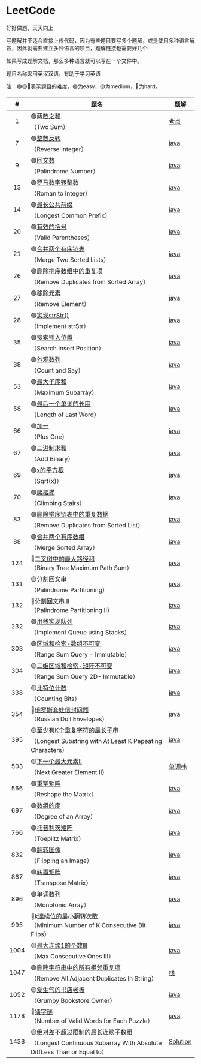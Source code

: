 # LeetCode
好好做题，天天向上

写题解并不适合直接上传代码，因为有些题目要写多个题解，或是使用多种语言解答，因此就需要建立多钟语言的项目，题解链接也需要好几个

如果写成题解文档，那么多种语言就可以写在一个文件中。



题目名称采用英汉双语，有助于学习英语

注：🟢🟡🔴表示题目的难度，🟢为easy，🟡为medium，🔴为hard。



|#|题名|题解|
|:----:|-----|----|
|1|🟢[两数之和](https://leetcode-cn.com/problems/two-sum/)</br>（Two Sum）|[考点](./algorithms/java/src/twoSum)|
|7|🟢[整数反转](https://leetcode-cn.com/problems/reverse-integer/)</br>（Reverse Integer）|[java](./algorithms/java/src/reverseInteger)|
|9|🟢[回文数](https://leetcode-cn.com/problems/palindrome-number/)</br>（Palindrome Number）|[java](./algorithms/java/src/palindromeNumber)|
|13|🟢[罗马数字转整数](https://leetcode-cn.com/problems/roman-to-integer/)</br>（Roman to Integer）|[java](./algorithms/java/src/romanToInteger)|
|14|🟢[最长公共前缀](https://leetcode-cn.com/problems/longest-common-prefix/)</br>（Longest Common Prefix）|[java](./algorithms/java/src/longestCommonPrefix)|
|20|🟢[有效的括号](https://leetcode-cn.com/problems/valid-parentheses/)</br>（Valid Parentheses）|[java](./algorithms/java/src/validParentheses)|
|21|🟢[合并两个有序链表](https://leetcode-cn.com/problems/merge-two-sorted-lists/)</br>（Merge Two Sorted Lists）|[java](./algorithms/java/src/mergeTwoSortedLists)|
|26|🟢[删除排序数组中的重复项](https://leetcode-cn.com/problems/remove-duplicates-from-sorted-array/)</br>（Remove Duplicates from Sorted Array）|[java](./algorithms/java/src/removeDuplicatesfromSortedArray)|
|27|🟢[移除元素](https://leetcode-cn.com/problems/remove-element/)</br>（Remove Element）|[java](./algorithms/java/src/removeElement)|
|28|🟢[实现strStr()](https://leetcode-cn.com/problems/implement-strstr/)</br>（Implement strStr）|[java]()|
|35|🟢[搜索插入位置](https://leetcode-cn.com/problems/search-insert-position/)</br>（Search Insert Position）|[java]()|
|38|🟢[外观数列](https://leetcode-cn.com/problems/count-and-say/)</br>（Count and Say）|[java]()|
|53|🟢[最大子序和](https://leetcode-cn.com/problems/maximum-subarray/)</br>（Maximum Subarray）|[java]()|
|58|🟢[最后一个单词的长度](https://leetcode-cn.com/problems/length-of-last-word/)</br>（Length of Last Word）|[java]()|
|66|🟢[加一](https://leetcode-cn.com/problems/plus-one/)</br>（Plus One）|[java]()|
|67|🟢[二进制求和](https://leetcode-cn.com/problems/add-binary/)</br>（Add Binary）|[java]()|
|69|🟢[x的平方根](https://leetcode-cn.com/problems/sqrtx/)</br>（Sqrt(x)）|[java]()|
|70|🟢[爬楼梯](https://leetcode-cn.com/problems/climbing-stairs/)</br>（Climbing Stairs）|[java]()|
|83|🟢[删除排序链表中的重复数据](https://leetcode-cn.com/problems/remove-duplicates-from-sorted-list/)</br>（Remove Duplicates from Sorted List）|[java]()|
|88|🟢[合并两个有序数组](https://leetcode-cn.com/problems/merge-sorted-array/)</br>（Merge Sorted Array）|[java](./algorithms/java/src/mergeSortedArray)|
|124|🔴[二叉树中的最大路径和](https://leetcode-cn.com/problems/binary-tree-maximum-path-sum/)</br>（Binary Tree Maximum Path Sum）|[java](./algorithms/java/src/binaryTreeMaximumPathSum)|
|131|🟡[分割回文串](https://leetcode-cn.com/problems/palindrome-partitioning/)</br>（Palindrome Partitioning）|[java](./algorithms/java/src/palindromePartitioning)|
|132|🔴[分割回文串 II](https://leetcode-cn.com/problems/palindrome-partitioning-ii/)</br>（Palindrome Partitioning II）|[java](./algorithms/java/src/palindromePartitioningII)|
|232|🟢[用栈实现队列](https://leetcode-cn.com/problems/implement-queue-using-stacks/)</br>（Implement Queue using Stacks）|[java](./algorithms/java/src/implementQueueusingStacks)|
|303|🟢[区域和检索-数组不可变](https://leetcode-cn.com/problems/range-sum-query-immutable/)</br>（Range Sum Query - Immutable）|[java](./algorithms/java/src/rangeSumQueryImmutable)|
|304|🟡[二维区域和检索-矩阵不可变](https://leetcode-cn.com/problems/range-sum-query-2d-immutable/)</br>（Range Sum Query 2D- Immutable）|[java](./algorithms/java/src/rangeSumQuery2DImmutable)|
|338|🟡[比特位计数](https://leetcode-cn.com/problems/counting-bits/)</br>（Counting Bits）|[java](./algorithms/java/src/countingBits)|
|354|🔴[俄罗斯套娃信封问题](https://leetcode-cn.com/problems/russian-doll-envelopes/)</br>（Russian Doll Envelopes）|[java](./algorithms/java/src/russianDollEnvelopes)|
|395|🟡[至少有K个重复字符的最长子串](https://leetcode-cn.com/problems/longest-substring-with-at-least-k-repeating-characters/)</br>（Longest Substring with At Least K Pepeating Characters）|[java](./algorithms/java/src/longestSubstringwithAtLeastKPepeatingCharacters)|
|503|🟡[下一个最大元素II](https://leetcode-cn.com/problems/next-greater-element-ii/)</br>（Next Greater Element II）|[单调栈](./algorithms/java/src/nextGreaterElementII)|
|566|🟢[重塑矩阵](https://leetcode-cn.com/problems/reshape-the-matrix/)</br>（Reshape the Matrix）|[java](./algorithms/java/src/reshapeTheMatrix)|
|697|🟢[数组的度](https://leetcode-cn.com/problems/degree-of-an-array/)</br>（Degree of an Array）|[java](./algorithms/java/src/degreeofanArray)|
|766|🟢[托普利茨矩阵](https://leetcode-cn.com/problems/toeplitz-matrix/submissions/)</br>（Toeplitz Matrix）|[java](./algorithms/java/src/toeplitzMatrix)|
|832|🟢[翻转图像](https://leetcode-cn.com/problems/flipping-an-image/)</br>（Flipping an Image）|[java](./algorithms/java/src/flippingaAnImage)|
|867|🟢[转置矩阵](https://leetcode-cn.com/problems/transpose-matrix/)</br>（Transpose Matrix）|[java](./algorithms/java/src/transposeMatrix)|
|896|🟢[单调数列](https://leetcode-cn.com/problems/monotonic-array/)</br>（Monotonic Array）|[java](./algorithms/java/src/monotonicArray)|
|995|🔴[k连续位的最小翻转次数](https://leetcode-cn.com/problems/minimum-number-of-k-consecutive-bit-flips/)</br>（Minimum Number of K Consecutive Bit Flips）|[java](./algorithms/java/src/minimumNumberofKConsecutiveBitFlips)|
|1004|🟡[最大连续1的个数III](https://leetcode-cn.com/problems/max-consecutive-ones-iii/)</br>（Max Consecutive Ones III）|[java](./algorithms/java/src/maxConsecutiveOnesIII)|
|1047|🟢[删除字符串中的所有相邻重复项](https://leetcode-cn.com/problems/remove-all-adjacent-duplicates-in-string/)</br>（Remove All Adjacent Duplicates In String）|[栈](./algorithms/java/src/_1047/Solution.java)|
|1052|🟡[爱生气的书店老板](https://leetcode-cn.com/problems/grumpy-bookstore-owner/)</br>（Grumpy Bookstore Owner）|[java](./algorithms/java/src/grumpyBookstoreOwner/Solution.java)|
|1178|🔴[猜字谜](https://leetcode-cn.com/problems/number-of-valid-words-for-each-puzzle/)</br>（Number of Valid Words for Each Puzzle）|[java](./algorithms/java/src/numberofValidWordsforEachPuzzle)|
|1438|🟡[绝对差不超过限制的最长连续子数组](https://leetcode-cn.com/problems/longest-continuous-subarray-with-absolute-diff-less-than-or-equal-to-limit/)</br>（Longest Continuous Subarray With Absolute DiffLess Than or Equal to）|[Solution](./algorithms/java/src/longestContinuousSubarrayWithAbsoluteDiffLessThanorEqualto)|

